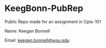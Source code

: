 # KeegBonn-PubRep
Public Repo made for an assignment in Cpts-101

Name:  Keegan Bonnell

Email: keegan.bonnell@wsu.edu
